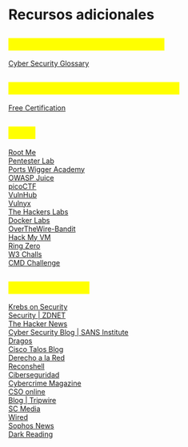 # Recursos adicionales

## <mark style="color:yellow;">DIccionario de Ciberseguridad</mark>

[Cyber Security Glossary](https://heimdalsecurity.com/glossary?utm_source=Cyber+Security+for+Beginners+Course\&utm_campaign=d2ac13b6f0-Lesson_4\&utm_medium=email\&utm_term=0_92bee2093e-d2ac13b6f0-198347309\&goal=0_92bee2093e-d2ac13b6f0-198347309#A)

## <mark style="color:yellow;">LIsta de Certificaciones Gratuitas</mark>

[Free Certification](https://github.com/cloudcommunity/Free-Certifications)

## <mark style="color:yellow;">CTFs</mark>

[Root Me](https://www.root-me.org/?lang=es)\
[Pentester Lab](https://pentesterlab.com/exercises)\
[Ports Wigger Academy](https://portswigger.net/web-security)\
[OWASP Juice ](https://owasp.org/www-project-juice-shop/)\
[picoCTF](https://www.picoctf.org/)\
[VulnHub](https://www.vulnhub.com/)\
[Vulnyx](https://vulnyx.com/)\
[The Hackers Labs](https://thehackerslabs.com/)\
[Docker Labs](https://dockerlabs.es/)\
[OverTheWire-Bandit](https://overthewire.org/wargames/)\
[Hack My VM](https://hackmyvm.eu/)\
[Ring Zero](https://ringzer0ctf.com/)\
[W3 Challs](https://w3challs.com/)\
[CMD Challenge](https://cmdchallenge.com/)

## <mark style="color:yellow;">Noticas InfoSec</mark>

[Krebs on Security](https://krebsonsecurity.com/)\
[Security | ZDNET](https://www.zdnet.com/topic/security/)\
[The Hacker News](https://thehackernews.com/)\
[Cyber Security Blog | SANS Institute](https://www.sans.org/blog/)\
[Dragos](https://www.dragos.com/resources/)\
[Cisco Talos Blog](https://blog.talosintelligence.com/)\
[Derecho a la Red](https://derechodelared.com/)\
[Reconshell](https://reconshell.com/)\
[Ciberseguridad](https://ciberseguridad.com/)\
[Cybercrime Magazine](https://cybersecurityventures.com/)\
[CSO online](https://www.csoonline.com/)\
[Blog | Tripwire](https://www.tripwire.com/state-of-security)\
[SC Media](https://www.scmagazine.com/)\
[Wired](https://www.wired.com/category/security/)\
[Sophos News](https://news.sophos.com/en-us/category/serious-security/)\
[Dark Reading](https://www.darkreading.com/)
